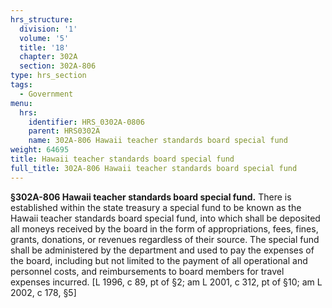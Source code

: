 ```yaml
---
hrs_structure:
  division: '1'
  volume: '5'
  title: '18'
  chapter: 302A
  section: 302A-806
type: hrs_section
tags:
  - Government
menu:
  hrs:
    identifier: HRS_0302A-0806
    parent: HRS0302A
    name: 302A-806 Hawaii teacher standards board special fund
weight: 64695
title: Hawaii teacher standards board special fund
full_title: 302A-806 Hawaii teacher standards board special fund
---
```

**§302A-806 Hawaii teacher standards board special fund.** There is established within the state treasury a special fund to be known as the Hawaii teacher standards board special fund, into which shall be deposited all moneys received by the board in the form of appropriations, fees, fines, grants, donations, or revenues regardless of their source. The special fund shall be administered by the department and used to pay the expenses of the board, including but not limited to the payment of all operational and personnel costs, and reimbursements to board members for travel expenses incurred. [L 1996, c 89, pt of §2; am L 2001, c 312, pt of §10; am L 2002, c 178, §5]